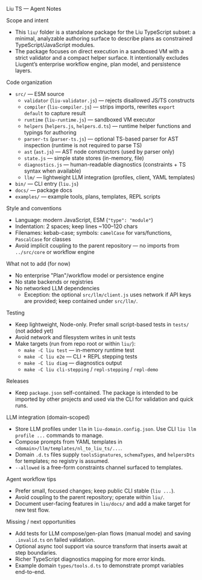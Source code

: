 Liu TS — Agent Notes

Scope and intent
- This `liu/` folder is a standalone package for the Liu TypeScript subset: a minimal, analyzable authoring surface to describe plans as constrained TypeScript/JavaScript modules.
- The package focuses on direct execution in a sandboxed VM with a strict validator and a compact helper surface. It intentionally excludes Liugent’s enterprise workflow engine, plan model, and persistence layers.

Code organization
- `src/` — ESM source
  - `validator` (`liu-validator.js`) — rejects disallowed JS/TS constructs
  - `compiler` (`liu-compiler.js`) — strips imports, rewrites `export default` to capture result
  - `runtime` (`liu-runtime.js`) — sandboxed VM executor
  - `helpers` (`helpers.js`, `helpers.d.ts`) — runtime helper functions and typings for authoring
  - `parser-ts` (`parser-ts.js`) — optional TS-based parser for AST inspection (runtime is not required to parse TS)
  - `ast` (`ast.js`) — AST node constructors (used by parser only)
  - `state.js` — simple state stores (in-memory, file)
  - `diagnostics.js` — human-readable diagnostics (constraints + TS syntax when available)
  - `llm/` — lightweight LLM integration (profiles, client, YAML templates)
- `bin/` — CLI entry (`liu.js`)
- `docs/` — package docs
 - `examples/` — example tools, plans, templates, REPL scripts

Style and conventions
- Language: modern JavaScript, ESM (`"type": "module"`)
- Indentation: 2 spaces; keep lines ~100–120 chars
- Filenames: kebab-case; symbols: `camelCase` for vars/functions, `PascalCase` for classes
- Avoid implicit coupling to the parent repository — no imports from `../src/core` or workflow engine

What not to add (for now)
- No enterprise "Plan"/workflow model or persistence engine
- No state backends or registries
- No networked LLM dependencies
  - Exception: the optional `src/llm/client.js` uses network if API keys are provided; keep contained under `src/llm/`.

Testing
- Keep lightweight, Node-only. Prefer small script-based tests in `tests/` (not added yet)
- Avoid network and filesystem writes in unit tests
 - Make targets (run from repo root or within `liu/`):
   - `make -C liu test` — in-memory runtime test
   - `make -C liu e2e` — CLI + REPL stepping tests
   - `make -C liu diag` — diagnostics output
   - `make -C liu cli-stepping` / `repl-stepping` / `repl-demo`

Releases
- Keep `package.json` self-contained. The package is intended to be imported by other projects and used via the CLI for validation and quick runs.

LLM integration (domain-scoped)
- Store LLM profiles under `llm` in `liu-domain.config.json`. Use CLI `liu llm profile ...` commands to manage.
- Compose prompts from YAML templates in `<domain>/llm/templates/nl_to_liu_ts/...`.
- Domain `.d.ts` files supply `toolsSignatures`, `schemaTypes`, and `helpersDts` for templates; no registry is assumed.
- `--allowed` is a free-form constraints channel surfaced to templates.

Agent workflow tips
- Prefer small, focused changes; keep public CLI stable (`liu ...`).
- Avoid coupling to the parent repository; operate within `liu/`.
- Document user-facing features in `liu/docs/` and add a make target for new test flow.

Missing / next opportunities
- Add tests for LLM compose/gen-plan flows (manual mode) and saving `.invalid.ts` on failed validation.
- Optional async tool support via source transform that inserts await at step boundaries.
- Richer TypeScript diagnostics mapping for more error kinds.
- Example domain `types/tools.d.ts` to demonstrate prompt variables end-to-end.
